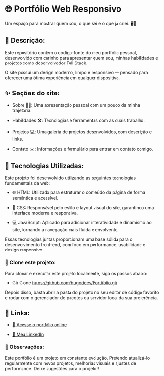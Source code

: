 # 🌐 Portfólio Web Responsivo
Um espaço para mostrar quem sou, o que sei e o que já criei. 🖥️💼 

## 📄 Descrição:
Este repositório contém o código-fonte do meu portfólio pessoal, desenvolvido com carinho para apresentar quem sou, minhas habilidades e projetos como desenvolvedor Full Stack.

O site possui um design moderno, limpo e responsivo — pensado para oferecer uma ótima experiência em qualquer dispositivo.

## ✨ Seções do site:

- Sobre 🙋‍♂️: Uma apresentação pessoal com um pouco da minha trajetória.

- Habilidades 🛠️: Tecnologias e ferramentas com as quais trabalho.

- Projetos 💻: Uma galeria de projetos desenvolvidos, com descrição e links.

- Contato ✉️: Informações e formulário para entrar em contato comigo.

## 🚀 Tecnologias Utilizadas:
Este projeto foi desenvolvido utilizando as seguintes tecnologias fundamentais da web:

- 🌐 HTML: Utilizado para estruturar o conteúdo da página de forma semântica e acessível.

- 🎨 CSS: Responsável pelo estilo e layout visual do site, garantindo uma interface moderna e responsiva.

- 💻 JavaScript: Aplicado para adicionar interatividade e dinamismo ao site, tornando a navegação mais fluida e envolvente.

Essas tecnologias juntas proporcionam uma base sólida para o desenvolvimento front-end, com foco em performance, usabilidade e design responsivo.

### 📌 Clone este projeto:
Para clonar e executar este projeto localmente, siga os passos abaixo:

- Git Clone https://github.com/hugodeev/Portifolio.git

Depois disso, basta abrir a pasta do projeto no seu editor de código favorito e rodar com o gerenciador de pacotes ou servidor local da sua preferência.

## 🔗 Links:

- [🔗  Acesse o portfólio online](hugodeev.github.io/Portifolio/)

- [🔗  Meu LinkedIn](https://www.linkedin.com/in/hugomathais/)

### 📌 Observações:
Este portfólio é um projeto em constante evolução. Pretendo atualizá-lo regularmente com novos projetos, melhorias visuais e ajustes de performance.
Deixe sugestões para o projeto!!

